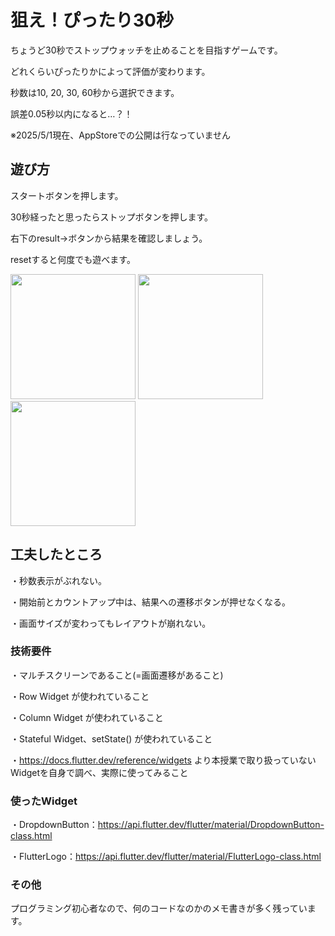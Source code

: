 # 狙え！ぴったり30秒

ちょうど30秒でストップウォッチを止めることを目指すゲームです。

どれくらいぴったりかによって評価が変わります。

秒数は10, 20, 30, 60秒から選択できます。

誤差0.05秒以内になると…？！

※2025/5/1現在、AppStoreでの公開は行なっていません

## 遊び方

スタートボタンを押します。

30秒経ったと思ったらストップボタンを押します。

右下のresult→ボタンから結果を確認しましょう。

resetすると何度でも遊べます。

<img width="200px" src="https://github.com/user-attachments/assets/b12e8657-29a6-4182-b10f-b4ab62d03028">
<img width="200px" src="https://github.com/user-attachments/assets/cc69c8ec-09ed-4e9f-a8f7-f0f251591edd">
<img width="200px" src="https://github.com/user-attachments/assets/75ae5ad4-f0a0-473e-9975-c95220e693a1">


## 工夫したところ

・秒数表示がぶれない。

・開始前とカウントアップ中は、結果への遷移ボタンが押せなくなる。

・画面サイズが変わってもレイアウトが崩れない。

### 技術要件

・マルチスクリーンであること(=画面遷移があること)

・Row Widget が使われていること

・Column Widget が使われていること

・Stateful Widget、setState() が使われていること

・https://docs.flutter.dev/reference/widgets より本授業で取り扱っていないWidgetを自身で調べ、実際に使ってみること

### 使ったWidget

・DropdownButton：https://api.flutter.dev/flutter/material/DropdownButton-class.html

・FlutterLogo：https://api.flutter.dev/flutter/material/FlutterLogo-class.html

### その他

プログラミング初心者なので、何のコードなのかのメモ書きが多く残っています。
